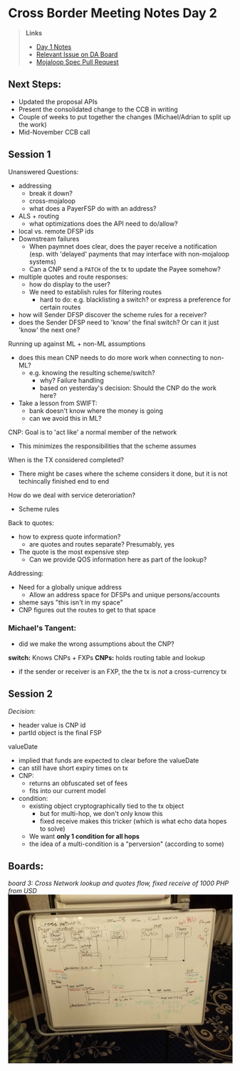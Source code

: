 # Cross Border Meeting Notes Day 2

> **Links**
>
> * [Day 1 Notes](cross_border_day_1.md)
> * [Relevant Issue on DA Board](https://github.com/mojaloop/design-authority/issues/32)
> * [Mojaloop Spec Pull Request](https://github.com/mojaloop/mojaloop-specification/pull/22)

## Next Steps:

* Updated the proposal APIs
* Present the consolidated change to the CCB in writing
* Couple of weeks to put together the changes \(Michael/Adrian to split up the work\)
* Mid-November CCB call

## Session 1

Unanswered Questions:

* addressing
  * break it down?
  * cross-mojaloop
  * what does a PayerFSP do with an address?
* ALS + routing
  * what optimizations does the API need to do/allow?
* local vs. remote DFSP ids
* Downstream failures
  * When paymnet does clear, does the payer receive a notification \(esp. with 'delayed' payments that may interface with non-mojaloop systems\)
  * Can a CNP send a `PATCH` of the tx to update the Payee somehow?
* multiple quotes and route responses:
  * how do display to the user?
  * We need to establish rules for filtering routes
    * hard to do: e.g. blacklisting a switch? or express a preference for certain routes
* how will Sender DFSP discover the scheme rules for a receiver?
* does the Sender DFSP need to 'know' the final switch? Or can it just 'know' the next one?

Running up against ML + non-ML assumptions

* does this mean CNP needs to do more work when connecting to non-ML?
  * e.g. knowing the resulting scheme/switch?
    * why? Failure handling
    * based on yesterday's decision: Should the CNP do the work here?
* Take a lesson from SWIFT:
  * bank doesn't know where the money is going
  * can we avoid this in ML?

CNP: Goal is to 'act like' a normal member of the network

* This minimizes the responsibilities that the scheme assumes

When is the TX considered completed?

* There might be cases where the scheme considers it done, but it is not techincally finished end to end

How do we deal with service deteroriation?

* Scheme rules

Back to quotes:

* how to express quote information?
  * are quotes and routes separate? Presumably, yes
* The quote is the most expensive step
  * Can we provide QOS information here as part of the lookup?

Addressing:

* Need for a globally unique address
  * Allow an address space for DFSPs and unique persons/accounts
* sheme says "this isn't in my space"
* CNP figures out the routes to get to that space

### Michael's Tangent:

* did we make the wrong assumptions about the CNP?

**switch:** Knows CNPs + FXPs **CNPs:** holds routing table and lookup

* if the sender or receiver is an FXP, the the tx is _not_ a cross-currency tx

## Session 2

_Decision:_

* header value is CNP id
* partId object is the final FSP

valueDate

* implied that funds are expected to clear before the valueDate
* can still have short expiry times on tx
* CNP:
  * returns an obfuscated set of fees
  * fits into our current model
* condition:
  * existing object cryptographically tied to the tx object
    * but for multi-hop, we don't only know this
    * fixed receive makes this tricker \(which is what echo data hopes to solve\)
  * We want **only 1 condition for all hops**
  * the idea of a multi-condition is a "perversion" \(according to some\)

## Boards:

_board 3: Cross Network lookup and quotes flow, fixed receive of 1000 PHP from USD_ ![board\_3](../.gitbook/assets/cb_board_3.jpg)

